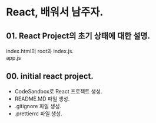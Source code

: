 # React, 배워서 남주자.

## 01. React Project의 초기 상태에 대한 설명.
index.html의 root와 index.js.  
app.js

## 00. initial react project.
- CodeSandbox로 React 프로젝트 생성.
- README.MD 파일 생성.
- .gitignore 파일 생성.
- .prettierrc 파일 생성.